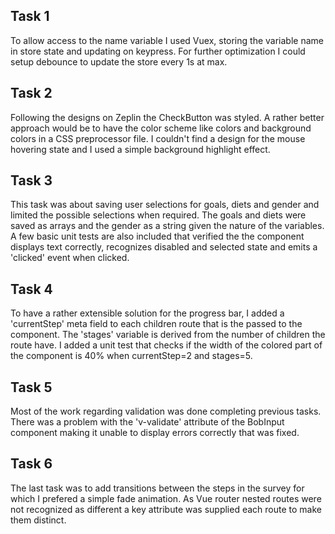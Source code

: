 ## Task 1
To allow access to the name variable I used Vuex, storing the variable name in store state and updating on keypress. For further optimization I could setup debounce to update the store every 1s at max.

## Task 2
Following the designs on Zeplin the CheckButton was styled. A rather better approach would be to have the color scheme like colors and background colors in a CSS preprocessor file. I couldn't find a design for the mouse hovering state and I used a simple background highlight effect.

## Task 3
This task was about saving user selections for goals, diets and gender and limited the possible selections when required. The goals and diets were saved as arrays and the gender as a string given the nature of the variables. A few basic unit tests are also included that verified the the component displays text correctly, recognizes disabled and selected state and emits a 'clicked' event when clicked.

## Task 4
To have a rather extensible solution for the progress bar, I added a 'currentStep' meta field to each children route that is the passed to the component. The 'stages' variable is derived from the number of children the route have. I added a unit test that checks if the width of the colored part of the component is 40% when currentStep=2 and stages=5.

## Task 5
Most of the work regarding validation was done completing previous tasks. There was a problem with the 'v-validate' attribute of the BobInput component making it unable to display errors correctly that was fixed.

## Task 6
The last task was to add transitions between the steps in the survey for which I prefered a simple fade animation. As Vue router nested routes were not recognized as different a key attribute was supplied each route to make them distinct.
